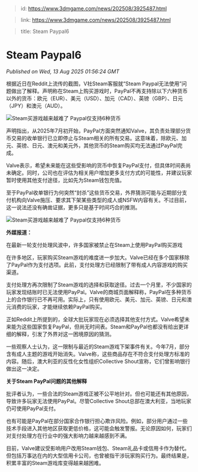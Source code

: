 > id: https://www.3dmgame.com/news/202508/3925487.html

> link: https://www.3dmgame.com/news/202508/3925487.html

> title: Steam Paypal6

# Steam Paypal6
_Published on Wed, 13 Aug 2025 01:56:24 GMT_

根据近日在Reddit上流传的截图，V社Steam客服就“Steam Paypal无法使用”问题做出了解释。声明称在Steam上购买游戏时，PayPal不再支持除以下六种货币以外的货币：欧元（EUR）、美元（USD）、加元（CAD）、英镑（GBP）、日元（JPY）和澳元（AUD）。

![Steam买游戏越来越难了 Paypal仅支持6种货币](https://img.3dmgame.com/uploads/images/news/20250813/1755049872_177604_jpg_r.jpg)

声明指出，从2025年7月初开始，PayPal方面突然通知Valve，其负责处理部分货币交易的收单银行已立即停止与Steam相关的所有交易。这意味着，除欧元、加元、英镑、日元、澳元和美元外，其他货币的Steam购买均无法通过PayPal完成。

Valve表示，希望未来能在这些受影响的货币中恢复PayPal支付，但具体时间表尚未确定。同时，公司也在评估为相关用户增加更多支付方式的可能性，并建议玩家暂时使用其他支付途径，比如先为Steam钱包充值。

至于PayPal收单银行为何突然“封杀”这些货币交易，外界猜测可能与近期部分支付机构向Valve施压、要求其下架某些类型的成人或NSFW内容有关。不过目前，这一说法还没有确凿证据，更多只是基于时间巧合的推测。

![Steam买游戏越来越难了 Paypal仅支持6种货币](https://img.3dmgame.com/uploads/images/news/20250813/1755049887_976545.jpg)

**外媒报道：**

在最新一轮支付处理风波中，许多国家被禁止在Steam上使用PayPal购买游戏

在许多地区，玩家购买Steam游戏的难度进一步加大。Valve已经在多个国家移除了PayPal作为支付选项。此前，支付处理方已经限制了带有成人内容游戏的购买渠道。

支付处理方再次限制了Steam游戏的选择和获取途径。过去一个月里，不少国家的玩家发现结账时已无法使用PayPal。Valve的商城页面解释称，PayPal在多种货币上的合作银行已不再可用。实际上，只有使用欧元、美元、加元、英镑、日元和澳元消费的玩家，才能继续依赖PayPal购买。

正如Reddit上所提到的，全球大批玩家现在必须选择其他支付方式。Valve希望未来能为这些国家恢复PayPal，但尚无时间表。Steam和PayPal也都没有给出更详细的解释，引发了外界对这一困境原因的猜测。

一些观察人士认为，这一限制与最近的Steam游戏下架事件有关。今年7月，部分含有成人主题的游戏开始消失。Valve称，这些商品存在不符合支付处理方标准的内容。随后，澳大利亚的反性化女性组织Collective Shout宣称，它们曾影响银行做出这一决定。

**关于Steam PayPal问题的其他解释**

批评者认为，一些合法的Steam游戏正被不公平地针对。但也可能还有其他原因，导致许多玩家无法使用PayPal。尽管Collective Shout总部在澳大利亚，当地玩家仍可使用PayPal支付。

也有可能是PayPal在部分国家合作银行担心欺诈风险。例如，部分用户通过一些技术手段进入其他地区获取更低价格，这可能会触发警报。无论原因如何，玩家们对支付处理方在行业中的强大影响力越来越感到不满。

目前，Valve建议受影响用户改用Steam钱包、Steam礼品卡或信用卡作为替代。但包括万事达在内的大型信用卡公司，也曾被指干涉玩家购买行为。最终结果是，积累丰富的Steam游戏库变得越来越困难。
